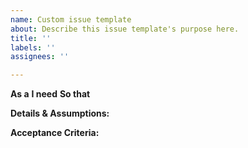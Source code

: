 ```yaml
---
name: Custom issue template
about: Describe this issue template's purpose here.
title: ''
labels: ''
assignees: ''

---
```


**As a**
**I need**
**So that**

**Details & Assumptions:**

**Acceptance Criteria:**
